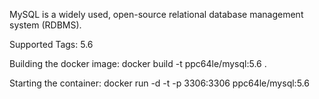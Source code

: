 MySQL is a widely used, open-source relational database management system (RDBMS).

Supported Tags:
5.6

Building the docker image:
docker build -t ppc64le/mysql:5.6 .

Starting the container:
docker run -d -t -p 3306:3306 ppc64le/mysql:5.6

